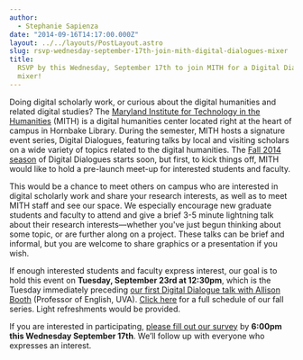 ```yaml
---
author:
  - Stephanie Sapienza
date: "2014-09-16T14:17:00.000Z"
layout: ../../layouts/PostLayout.astro
slug: rsvp-wednesday-september-17th-join-mith-digital-dialogues-mixer
title:
  RSVP by this Wednesday, September 17th to join MITH for a Digital Dialogues
  mixer!
---
```


Doing digital scholarly work, or curious about the digital humanities and related digital studies? The [Maryland Institute for Technology in the Humanities](http://mith.umd.edu/) (MITH) is a digital humanities center located right at the heart of campus in Hornbake Library. During the semester, MITH hosts a signature event series, Digital Dialogues, featuring talks by local and visiting scholars on a wide variety of topics related to the digital humanities. The [Fall 2014 season](http://mith.umd.edu/digital-dialogues/schedule/) of Digital Dialogues starts soon, but first, to kick things off, MITH would like to hold a pre-launch meet-up for interested students and faculty.

This would be a chance to meet others on campus who are interested in digital scholarly work and share your research interests, as well as to meet MITH staff and see our space. We especially encourage new graduate students and faculty to attend and give a brief 3-5 minute lightning talk about their research interests—whether you've just begun thinking about some topic, or are further along on a project. These talks can be brief and informal, but you are welcome to share graphics or a presentation if you wish.

If enough interested students and faculty express interest, our goal is to hold this event on **Tuesday, September 23rd at 12:30pm**, which is the Tuesday immediately preceding [our first Digital Dialogue talk with Allison Booth](http://mith.umd.edu/dialogues/dd_fall-2014-alison-booth/) (Professor of English, UVA). [Click here](http://mith.umd.edu/digital-dialogues/schedule/) for a full schedule of our fall series. Light refreshments would be provided.

If you are interested in participating, [please fill out our survey](https://docs.google.com/forms/d/13AAsMAbFejERgRc5v7Vm9pwXs4qnhfE9evalNPiKfW8/viewform) by **6:00pm this Wednesday September 17th**. We’ll follow up with everyone who expresses an interest.
